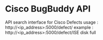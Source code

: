 # Cisco BugBuddy API
API search interface for Cisco Defects
usage : http://<ip_address>:5000/defect/<defect description search string>
example : http://<ip_address>:5000/defect/ISE disk full
